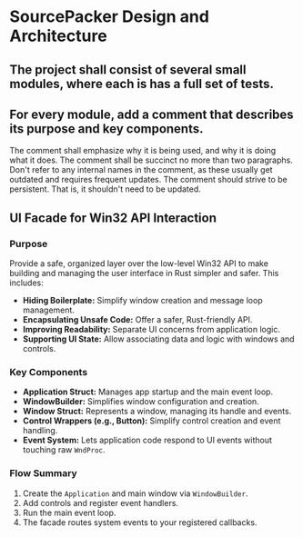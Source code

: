 # SourcePacker Design and Architecture

## The project shall consist of several small modules, where each is has a full set of tests.

## For every module, add a comment that describes its purpose and key components.
The comment shall emphasize why it is being used, and why it is doing what it does.
The comment shall be succinct no more than two paragraphs.
Don't refer to any internal names in the comment, as these usually get outdated and requires frequent updates.
The comment should strive to be persistent. That is, it shouldn't need to be updated.

## UI Facade for Win32 API Interaction

### Purpose

Provide a safe, organized layer over the low-level Win32 API to make building and managing the user interface in Rust simpler and safer. This includes:

- **Hiding Boilerplate:** Simplify window creation and message loop management.
- **Encapsulating Unsafe Code:** Offer a safer, Rust-friendly API.
- **Improving Readability:** Separate UI concerns from application logic.
- **Supporting UI State:** Allow associating data and logic with windows and controls.

### Key Components

- **Application Struct:** Manages app startup and the main event loop.
- **WindowBuilder:** Simplifies window configuration and creation.
- **Window Struct:** Represents a window, managing its handle and events.
- **Control Wrappers (e.g., Button):** Simplify control creation and event handling.
- **Event System:** Lets application code respond to UI events without touching raw `WndProc`.

### Flow Summary

1. Create the `Application` and main window via `WindowBuilder`.
2. Add controls and register event handlers.
3. Run the main event loop.
4. The facade routes system events to your registered callbacks.
